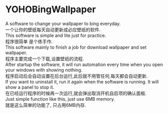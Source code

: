 # YOHOBingWallpaper
A software to change your wallpaper to bing everyday.   
一个让你的壁纸每天自动更新成必应壁纸的软件.  
This software is simple and lite just for practice.  
程序很简单 是个练手作.  
This software mainly to finish a job for download wallpaper and set wallpaper.  
程序主要完成一个下载,设置壁纸的流程.  
After startup the software, it will run automation every time when you open your windows with showing nothing.  
程序启动后会自动设置在后台运行,此后就不用管任何,每天都会自动更新.  
If you want to uninstall it, run it again when the software is running. It will show a panel to stop it.  
在已经运行程序的时候再一次运行,就会弹出取消开机自启项的确认面板.  
Just simple function like this, just use 6MB memory.  
就是这么简单的功能了, 只占用6MB内存.  

